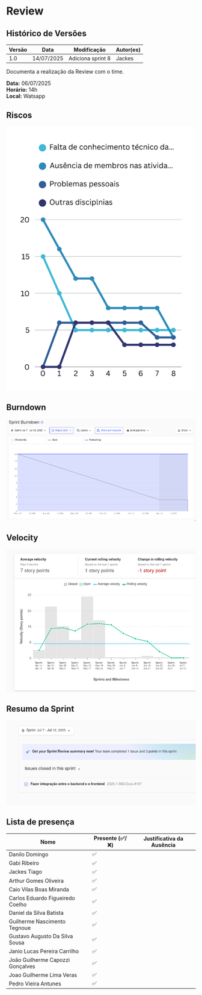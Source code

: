 # Review 

## Histórico de Versões

| Versão | Data       | Modificação       | Autor(es) |
| ------ | ---------- | ----------------- | --------- |
| 1.0    | 14/07/2025 | Adiciona sprint 8 |  Jackes   |

Documenta a realização da Review com o time.

**Data:** 06/07/2025      
**Horário:** 14h         
**Local:** Watsapp 

## Riscos

![Riscos](../../assets/images/sprint/sprint-8/risco.png)

## Burndown

![Burndown](../../assets/images/sprint/sprint-8/sprint-burndown.png)

## Velocity

![Velocity](../../assets/images/sprint/sprint-8/sprint-velocity.png)

## Resumo da Sprint

![Resumo](../../assets/images/sprint/sprint-8/resumo-sprint.png)

## Lista de presença

| Nome                             | Presente (✅/❌) | Justificativa da Ausência |
| -------------------------------- | -------------- | ------------------------- |
| Danilo Domingo                   | ✅              |                           |
| Gabi Ribeiro                     | ✅              |                           |
| Jackes Tiago                     | ✅              |                           |
| Arthur Gomes Oliveira            | ✅              |                           |
| Caio Vilas Boas Miranda          | ✅              |                           |
| Carlos Eduardo Figueiredo Coelho | ✅              |                           |
| Daniel da Silva Batista          | ✅              |                           |
| Guilherme Nascimento Tegnoue     | ✅              |                           |
| Gustavo Augusto Da Silva Sousa   | ✅              |                           |
| Janio Lucas Pereira Carrilho     | ✅              |                           |
| João Guilherme Capozzi Gonçalves | ✅              |                           |
| Joao Guilherme Lima Veras        | ✅              |                           |
| Pedro Vieira Antunes             | ✅              |                           |
